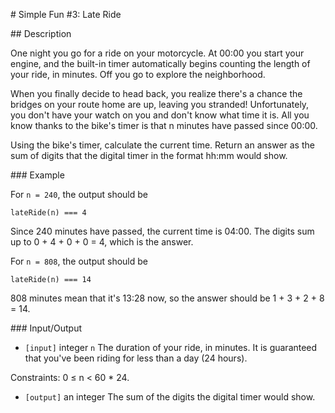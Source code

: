 # Simple Fun #3: Late Ride

## Description

One night you go for a ride on your motorcycle. At 00:00 you start your engine, and the built-in timer automatically begins counting the length of your ride, in minutes. Off you go to explore the neighborhood.

When you finally decide to head back, you realize there's a chance the bridges on your route home are up, leaving you stranded! Unfortunately, you don't have your watch on you and don't know what time it is. All you know thanks to the bike's timer is that n minutes have passed since 00:00.

Using the bike's timer, calculate the current time. Return an answer as the sum of digits that the digital timer in the format hh:mm would show.

### Example

For `n = 240`, the output should be

`lateRide(n) === 4`

Since 240 minutes have passed, the current time is 04:00. The digits sum up to 0 + 4 + 0 + 0 = 4, which is the answer.

For `n = 808`, the output should be

`lateRide(n) === 14`

808 minutes mean that it's 13:28 now, so the answer should be 1 + 3 + 2 + 8 = 14.

### Input/Output

* `[input]` integer `n`
The duration of your ride, in minutes. It is guaranteed that you've been riding for less than a day (24 hours).

Constraints: 0 ≤ n < 60 * 24.

* `[output]` an integer
The sum of the digits the digital timer would show.
